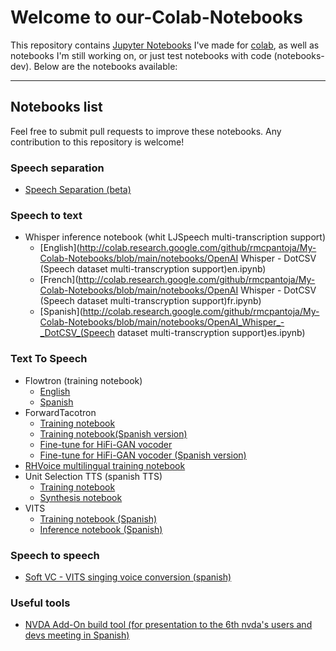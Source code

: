 # Welcome to our-Colab-Notebooks

This repository contains [Jupyter Notebooks](http://jupyter.org/) I've made for [colab](https://colab.research.google.com/), as well as notebooks I'm still working on, or just test notebooks with code (notebooks-dev). Below are the notebooks available:

---

## **Notebooks list**

Feel free to submit pull requests to improve these notebooks. Any contribution to this repository is welcome!

### **Speech separation**

* [Speech Separation (beta)](http://colab.research.google.com/github/rmcpantoja/My-Colab-Notebooks/blob/main/notebooks/speech_separation_(beta).ipynb)

### **Speech to text**

* Whisper inference notebook (whit LJSpeech multi-transcription support)
	* [English](http://colab.research.google.com/github/rmcpantoja/My-Colab-Notebooks/blob/main/notebooks/OpenAI Whisper - DotCSV (Speech dataset multi-transcryption support)en.ipynb)
	* [French](http://colab.research.google.com/github/rmcpantoja/My-Colab-Notebooks/blob/main/notebooks/OpenAI Whisper - DotCSV (Speech dataset multi-transcryption support)fr.ipynb)
	* [Spanish](http://colab.research.google.com/github/rmcpantoja/My-Colab-Notebooks/blob/main/notebooks/OpenAI_Whisper_-_DotCSV_(Speech dataset multi-transcryption support)es.ipynb)

### **Text To Speech**

* Flowtron (training notebook)
	* [English](http://colab.research.google.com/github/rmcpantoja/My-Colab-Notebooks/blob/main/notebooks/flowtron_training_beta2.ipynb)
	* [Spanish](http://colab.research.google.com/github/rmcpantoja/My-Colab-Notebooks/blob/main/notebooks/spanish_flowtron_training_beta2.ipynb)
* ForwardTacotron
	* [Training notebook](http://colab.research.google.com/github/rmcpantoja/My-Colab-Notebooks/blob/main/notebooks/forwardTacotron_training(beta5).ipynb)
	* [Training notebook(Spanish version)](http://colab.research.google.com/github/rmcpantoja/My-Colab-Notebooks/blob/main/notebooks/ForwardTacotron_Español_Entrenamiento(beta7).ipynb)
	* [Fine-tune for HiFi-GAN vocoder](http://colab.research.google.com/github/rmcpantoja/My-Colab-Notebooks/blob/main/notebooks/ForwardTacotron_HiFi_Gan_Fine_tuning.ipynb)
	* [Fine-tune for HiFi-GAN vocoder (Spanish version)](http://colab.research.google.com/github/rmcpantoja/My-Colab-Notebooks/blob/main/notebooks/ForwardTacotron_HiFi_Gan_Fine_tuning_Español.ipynb)
* [RHVoice multilingual training notebook](https://colab.research.google.com/github/rmcpantoja/RHVoice/blob/master/src/notebooks/RHVoice_training.ipynb)
* Unit Selection TTS (spanish TTS)
	* [Training notebook](http://colab.research.google.com/github/rmcpantoja/My-Colab-Notebooks/blob/main/notebooks/unitSelectionTts_trainingNotebook.ipynb)
	* [Synthesis notebook](http://colab.research.google.com/github/rmcpantoja/My-Colab-Notebooks/blob/main/notebooks/unitSelectionTts_synthesis_notebook.ipynb)
* VITS
	* [Training notebook (Spanish)](http://colab.research.google.com/github/rmcpantoja/My-Colab-Notebooks/blob/main/notebooks/cuaderno_de_entrenamiento_VITS_en_español.ipynb)
	* [Inference notebook (Spanish)](http://colab.research.google.com/github/rmcpantoja/My-Colab-Notebooks/blob/main/notebooks/Cuaderno_de_síntesis_VITS_TTS_español.ipynb)

### **Speech to speech**

* [Soft VC - VITS singing voice conversion (spanish)](https://colab.research.google.com/github/rmcpantoja/My-Colab-Notebooks/blob/main/notebooks/Cuaderno_completo_de_So_Vits_SVC_en_espa%C3%B1ol.ipynb)

### **Useful tools**

* [NVDA Add-On build tool (for presentation to the 6th nvda's users and devs meeting in Spanish)](https://colab.research.google.com/github/rmcpantoja/My-Colab-Notebooks/blob/main/notebooks/herramienta_de_construcción_de_complementos_de_NVDA.ipynb)
